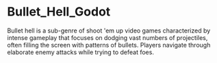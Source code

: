 # Bullet_Hell_Godot
 Bullet hell is a sub-genre of shoot 'em up video games characterized by intense gameplay that focuses on dodging vast numbers of projectiles, often filling the screen with patterns of bullets. Players navigate through elaborate enemy attacks while trying to defeat foes.
